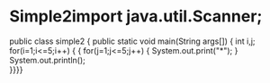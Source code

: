 # Simple2import java.util.Scanner;
public class simple2
{
    public static void main(String args[])
{
    int i,j;
    for(i=1;i<=5;i++)
    {
        {
            for(j=1;j<=5;j++)
        {
        System.out.print("*");
            }
            System.out.println();   
}}}}
